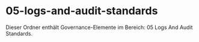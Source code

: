 # 05-logs-and-audit-standards

Dieser Ordner enthält Governance-Elemente im Bereich: 05 Logs And Audit Standards.